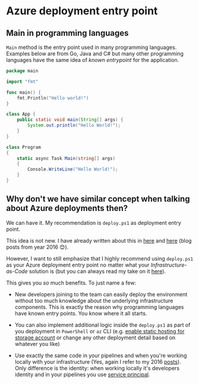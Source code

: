# Azure deployment entry point

## Main in programming languages

`Main` method is the entry point used in many programming languages.
Examples below are from Go, Java and C# but many other programming
languages have the same idea of _known entrypoint_ for the application.

```go
package main

import "fmt"

func main() {
    fmt.Println("Hello world!")
}
```

```java
class App {
    public static void main(String[] args) {
        System.out.println("Hello World!");
    }
}
```

```csharp
class Program
{
    static async Task Main(string[] args)
    {
        Console.WriteLine("Hello World!");
    }
}
```

## Why don't we have similar concept when talking about Azure deployments then?

We can have it. My recommendation is `deploy.ps1` as deployment entry point.

This idea is not new. I have already written about this in
[here](https://docs.microsoft.com/en-us/archive/blogs/jannemattila/simple-web-app-application-lifecycle-management-with-vsts-and-azure)
and [here](https://docs.microsoft.com/en-us/archive/blogs/jannemattila/enhance-arm-deployments-with-powershell)
(blog posts from year 2016 😊).

However, I want to still emphasize that I highly recommend using `deploy.ps1`
as your Azure deployment entry point no matter what your
_Infrastructure-as-Code_ solution is (but you can always read my take on it [here](http://bit.ly/WhyJanneLikesARMTemplates)).

This gives you _so_ much benefits. To just name a few:

- New developers joining to the team can easily deploy
the environment without too much knowledge about the underlying infrastructure components.
This is exactly the reason why programming languages have known entry points. You know where
it all starts.

- You can also implement additional logic inside the `deploy.ps1` as part of you deployment in `PowerShell` or `az` CLI (e.g. [enable static hosting for storage account](https://github.com/JanneMattila/amazerrr/blob/master/deploy/deploy.ps1#L69) or change any other deployment detail based on whatever you like)

- Use exactly the same code in your pipelines and when you're working locally
with your infrastructure (Yes, again I refer to my 2016 [posts](https://docs.microsoft.com/en-us/archive/blogs/jannemattila/enhance-arm-deployments-with-powershell)). Only difference is the identity: when working locally it's developers identity and in your pipelines you use [service principal](https://docs.microsoft.com/en-us/azure/devops/pipelines/library/connect-to-azure?view=azure-devops).
